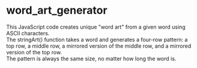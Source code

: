 # word_art_generator

This JavaScript code creates unique "word art" from a given word using ASCII characters. <br>
The stringArt() function takes a word and generates a four-row pattern: a top row, a middle row, a mirrored version of the middle row, and a mirrored version of the top row. <br>
The pattern is always the same size, no matter how long the word is.
